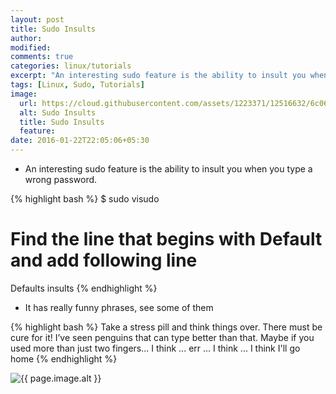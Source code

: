 ```yaml
---
layout: post
title: Sudo Insults
author:
modified:
comments: true
categories: linux/tutorials
excerpt: "An interesting sudo feature is the ability to insult you when you type a wrong password. It has really funny phrases."
tags: [Linux, Sudo, Tutorials]
image:
  url: https://cloud.githubusercontent.com/assets/1223371/12516632/6c06708e-c154-11e5-9a0d-5a06d5cef2c7.png
  alt: Sudo Insults
  title: Sudo Insults
  feature:
date: 2016-01-22T22:05:06+05:30
---
```


* An interesting sudo feature is the ability to insult you when you type a wrong password.

{% highlight bash %}
$ sudo visudo
# Find the line that begins with Default and add following line
Defaults 	insults
{% endhighlight %}

* It has really funny phrases, see some of them

{% highlight bash %}
Take a stress pill and think things over.
There must be cure for it!
I’ve seen penguins that can type better than that.
Maybe if you used more than just two fingers...
I think ... err ... I think ... I think I'll go home
{% endhighlight %}

<img src="{{ page.image.url }}" alt="{{ page.image.alt }}" title="{{ page.image.title }}">
